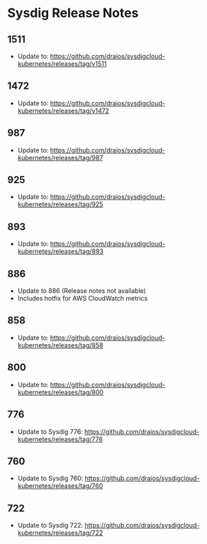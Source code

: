 # Sysdig Release Notes

## 1511

- Update to: https://github.com/draios/sysdigcloud-kubernetes/releases/tag/v1511

## 1472

- Update to: https://github.com/draios/sysdigcloud-kubernetes/releases/tag/v1472

## 987

- Update to: https://github.com/draios/sysdigcloud-kubernetes/releases/tag/987

## 925

- Update to: https://github.com/draios/sysdigcloud-kubernetes/releases/tag/925

## 893

- Update to: https://github.com/draios/sysdigcloud-kubernetes/releases/tag/893

## 886

- Update to 886 (Release notes not available)
- Includes hotfix for AWS CloudWatch metrics

## 858

- Update to: https://github.com/draios/sysdigcloud-kubernetes/releases/tag/858

## 800

- Update to: https://github.com/draios/sysdigcloud-kubernetes/releases/tag/800

## 776

- Update to Sysdig 776: https://github.com/draios/sysdigcloud-kubernetes/releases/tag/776

## 760

- Update to Sysdig 760: https://github.com/draios/sysdigcloud-kubernetes/releases/tag/760

## 722

- Update to Sysdig 722: https://github.com/draios/sysdigcloud-kubernetes/releases/tag/722
